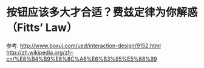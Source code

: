 按钮应该多大才合适？费兹定律为你解惑（Fitts’ Law）
=====

参考: http://www.boxui.com/ued/interaction-design/9152.html http://zh.wikipedia.org/zh-cn/%E8%B4%B9%E8%8C%A8%E6%B3%95%E5%88%99